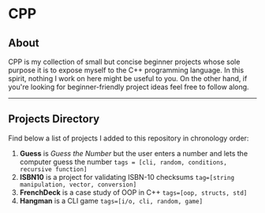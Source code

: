 # CPP

## About

CPP is my collection of small but concise beginner projects whose sole purpose
it is to expose myself to the C++ programming language. In this spirit, nothing
I work on here might be useful to you. On the other hand, if you're looking for
beginner-friendly project ideas feel free to follow along.

---

## Projects Directory

Find below a list of projects I added to this repository in chronology order:

1. **Guess** is *Guess the Number* but the user enters a number and lets the computer
guess the number `tags = [cli, random, conditions, recursive function]`
2. **ISBN10** is a project for validating ISBN-10 checksums `tag=[string manipulation, vector, conversion]`
3. **FrenchDeck** is a case study of OOP in C++ `tags=[oop, structs, std]`
4. **Hangman** is  a CLI game `tags=[i/o, cli, random, game]`
